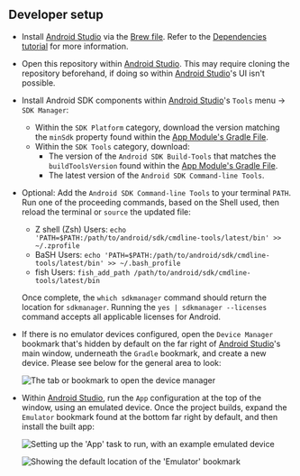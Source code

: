 ## Developer setup

* Install [Android Studio] via the [Brew file]. Refer to the [Dependencies tutorial] for more
  information.

* Open this repository within [Android Studio]. This may require cloning the
  repository beforehand, if doing so within [Android Studio]'s UI isn't
  possible.

* Install Android SDK components within [Android Studio]'s `Tools` menu ->
  `SDK Manager`:

    * Within the `SDK Platform` category, download the version matching the
      `minSdk` property found within the [App Module's Gradle File].
    * Within the `SDK Tools` category, download:
        * The version of the `Android SDK Build-Tools` that matches the
          `buildToolsVersion` found within the [App Module's Gradle File].
        * The latest version of the `Android SDK Command-line Tools`.

* Optional: Add the `Android SDK Command-line Tools` to your terminal `PATH`.
  Run one of the proceeding commands, based on the Shell used, then reload the
  terminal or `source` the updated file:

    * Z shell (Zsh) Users:
      `echo 'PATH=$PATH:/path/to/android/sdk/cmdline-tools/latest/bin' >> ~/.zprofile`
    * BaSH Users:
      `echo 'PATH=$PATH:/path/to/android/sdk/cmdline-tools/latest/bin' >> ~/.bash_profile`
    * fish Users: `fish_add_path /path/to/android/sdk/cmdline-tools/latest/bin`

  Once complete, the `which sdkmanager` command should return the location for
  `sdkmanager`. Running the `yes | sdkmanager --licenses` command accepts all
  applicable licenses for Android.

* If there is no emulator devices configured, open the `Device Manager` bookmark
  that's hidden by default on the far right of [Android Studio]'s main window,
  underneath the `Gradle` bookmark, and create a new device. Please see below
  for the general area to look:

  ![The tab or bookmark to open the device manager][Android Studio Device Manager Bookmark]

* Within [Android Studio], run the `App` configuration at the top of the window,
  using an emulated device. Once the project builds, expand the `Emulator`
  bookmark found at the bottom far right by default, and then install the built
  app:

  ![Setting up the 'App' task to run, with an example emulated device][Android Studio Run Configuration location]

  ![Showing the default location of the 'Emulator' bookmark][Android Studio Emulator Bookmark]

[Android Studio]: https://developer.android.com/studio

[Android Studio Device Manager Bookmark]: /docs/img/androidStudioDeviceManagerBookmark.png

[Android Studio Emulator Bookmark]: /docs/img/androidStudioEmulatorBookmark.png

[Android Studio Run Configuration location]: /docs/img/androidStudioRunConfiguration.png

[App Module's Gradle File]: /app/build.gradle

[Brew file]: ../../Brewfile

[Dependencies tutorial]: ./dependencies.md